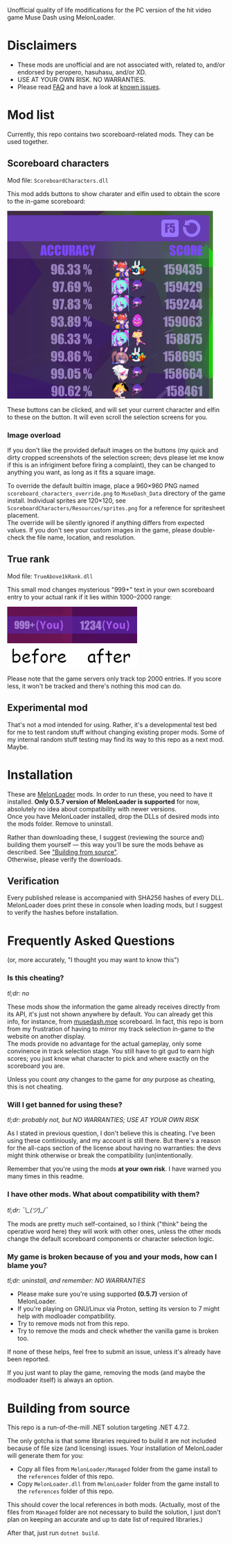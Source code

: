 Unofficial quality of life modifications for the PC version of the hit video game Muse Dash using MelonLoader.

# Disclaimers
* These mods are unofficial and are not associated with, related to, and/or endorsed by peropero, hasuhasu, and/or XD.
* USE AT YOUR OWN RISK. NO WARRANTIES.
* Please read [FAQ](#frequently-asked-questions) and have a look at [known issues](https://github.com/bnfour/md-mods/issues).

# Mod list
Currently, this repo contains two scoreboard-related mods. They can be used together.

## Scoreboard characters
Mod file: `ScoreboardCharacters.dll`

This mod adds buttons to show charater and elfin used to obtain the score to the in-game scoreboard:

![It's hard to find scoreboards with different characters, more so with off-meta ones. This image was made just after an update, so the top scores aren't all the same character/elfin.](readme-images/scoreboard-characters.png)

These buttons can be clicked, and will set your current character and elfin to these on the button. It will even scroll the selection screens for you.

### Image overload
If you don't like the provided default images on the buttons (my quick and dirty cropped screenshots of the selection screen; devs please let me know if this is an infrigiment before firing a complaint), they can be changed to anything you want, as long as it fits a square image.

To override the default builtin image, place a 960×960 PNG named `scoreboard_characters_override.png` to `MuseDash_Data` directory of the game install. Individual sprites are 120×120, see `ScoreboardCharacters/Resources/sprites.png` for a reference for spritesheet placement.  
The override will be silently ignored if anything differs from expected values. If you don't see your custom images in the game, please double-check the file name, location, and resolution.

## True rank
Mod file: `TrueAbove1kRank.dll`

This small mod changes mysterious "999+" text in your own scoreboard entry to your actual rank if it lies within 1000–2000 range:

![simulated image, no (you)s were harmed during production](readme-images/true-rank-showcase.png)

Please note that the game servers only track top 2000 entries. If you score less, it won't be tracked and there's nothing this mod can do.

## Experimental mod
That's not a mod intended for using. Rather, it's a developmental test bed for me to test random stuff without changing existing proper mods. Some of my internal random stuff testing may find its way to this repo as a next mod. Maybe.

# Installation
These are [MelonLoader](https://melonwiki.xyz/) mods. In order to run these, you need to have it installed. **Only 0.5.7 version of MelonLoader is supported** for now, absolutely no idea about compatibility with newer versions.  
Once you have MelonLoader installed, drop the DLLs of desired mods into the mods folder. Remove to uninstall.

Rather than downloading these, I suggest (reviewing the source and) building them yourself — this way you'll be sure the mods behave as described. See ["Building from source"](#building-from-source).  
Otherwise, please verify the downloads.

## Verification
Every published release is accompanied with SHA256 hashes of every DLL. MelonLoader does print these in console when loading mods, but I suggest to verify the hashes before installation.

# Frequently Asked Questions
(or, more accurately, "I thought you may want to know this")

### Is this cheating?
_tl;dr: no_

These mods show the information the game already receives directly from its API, it's just not shown anywhere by default. You can already get this info, for instance, from [musedash.moe](https://musedash.moe/) scoreboard. In fact, this repo is born from my frustration of having to mirror my track selection in-game to the website on another display.  
The mods provide no advantage for the actual gameplay, only some convinence in track selection stage. You still have to git gud to earn high scores; you just know what character to pick and where exactly on the scoreboard you are.

Unless you count _any_ changes to the game for _any_ purpose as cheating, this is not cheating.

### Will I get banned for using these?
_tl;dr: probably not, but NO WARRANTIES; USE AT YOUR OWN RISK_

As I stated in previous question, I don't believe this is cheating. I've been using these continiously, and my account is still there. But there's a reason for the all-caps section of the license about having no warranties: the devs might think otherwise or break the compatibility (un)intentionally.  

Remember that you're using the mods **at your own risk**. I have warned you many times in this readme.

### I have other mods. What about compatibility with them?
_tl;dr: ¯\\\_(ツ)\_/¯_

The mods are pretty much self-contained, so I think ("think" being the operative word here) they will work with other ones, unless the other mods change the default scoreboard components or character selection logic.

### My game is broken because of you and your mods, how can I blame you?
_tl;dr: uninstall, and remember: NO WARRANTIES_

* Please make sure you're using supported **(0.5.7)** version of MelonLoader.
* If you're playing on GNU/Linux via Proton, setting its version to 7 might help with modloader compatibility.
* Try to remove mods not from this repo.
* Try to remove the mods and check whether the vanilla game is broken too.

If none of these helps, feel free to submit an issue, unless it's already have been reported.

If you just want to play the game, removing the mods (and maybe the modloader itself) is always an option.

# Building from source
This repo is a run-of-the-mill .NET solution targeting .NET 4.7.2.

The only gotcha is that some libraries required to build it are not included because of file size (and licensing) issues. Your installation of MelonLoader will generate them for you:
* Copy all files from `MelonLoader/Managed` folder from the game install to the `references` folder of this repo.
* Copy `MelonLoader.dll` from `MelonLoader` folder from the game install to the `references` folder of this repo.

This should cover the local references in both mods. (Actually, most of the files from `Managed` folder are not necessary to build the solution, I just don't plan on keeping an accurate and up to date list of required libraries.)

After that, just run `dotnet build`.
